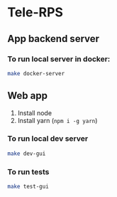 # Tele-RPS

## App backend server

### To run local server in docker:

```bash
make docker-server
```

## Web app

1. Install node
2. Install yarn (`npm i -g yarn`)

### To run local dev server

```bash
make dev-gui
```

### To run tests

```bash
make test-gui
```
